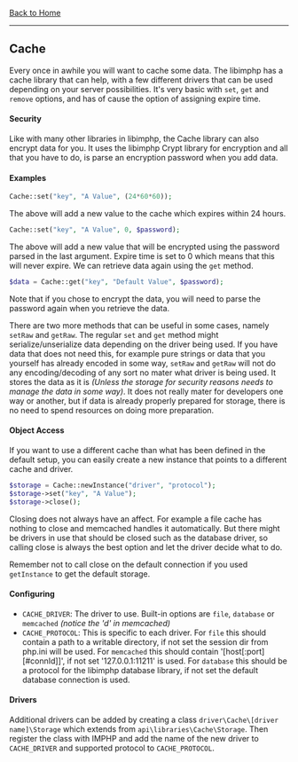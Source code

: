 [Back to Home](https://github.com/IMPHP/libimphp)

______________________________

## Cache

Every once in awhile you will want to cache some data. The libimphp has a cache library that can help, with a few different drivers that can be used depending on your server possibilities. It's very basic with `set`, `get` and `remove` options, and has of cause the option of assigning expire time.

#### Security

Like with many other libraries in libimphp, the Cache library can also encrypt data for you. It uses the libimphp Crypt library for encryption and all that you have to do, is parse an encryption password when you add data.

#### Examples

```php
Cache::set("key", "A Value", (24*60*60));
```
The above will add a new value to the cache which expires within 24 hours.
```php
Cache::set("key", "A Value", 0, $password);
```
The above will add a new value that will be encrypted using the password parsed in the last argument. Expire time is set to 0 which means that this will never expire. We can retrieve data again using the `get` method.
```php
$data = Cache::get("key", "Default Value", $password);
```
Note that if you chose to encrypt the data, you will need to parse the password again when you retrieve the data.

There are two more methods that can be useful in some cases, namely `setRaw` and `getRaw`. The regular `set` and `get` method might serialize/unserialize data depending on the driver being used. If you have data that does not need this, for example pure strings or data that you yourself has already encoded in some way, `setRaw` and `getRaw` will not do any encoding/decoding of any sort no mater what driver is being used. It stores the data as it is _(Unless the storage for security reasons needs to manage the data in some way)_. It does not really mater for developers one way or another, but if data is already properly prepared for storage, there is no need to spend resources on doing more preparation.

#### Object Access

If you want to use a different cache than what has been defined in the default setup, you can easily create a new instance that points to a different cache and driver.

```php
$storage = Cache::newInstance("driver", "protocol");
$storage->set("key", "A Value");
$storage->close();
```
Closing does not always have an affect. For example a file cache has nothing to close and memcached handles it automatically. But there might be drivers in use that should be closed such as the database driver, so calling close is always the best option and let the driver decide what to do.

Remember not to call close on the default connection if you used `getInstance` to get the default storage.

#### Configuring

* `CACHE_DRIVER`: The driver to use. Built-in options are `file`, `database` or `memcached` _(notice the 'd' in memcached)_
* `CACHE_PROTOCOL`: This is specific to each driver. For `file` this should contain a path to a writable directory, if not set the session dir from php.ini will be used. For `memcached` this should contain '[host[:port][#connId]]', if not set '127.0.0.1:11211' is used. For `database` this should be a protocol for the libimphp database library, if not set the default database connection is used.

#### Drivers

Additional drivers can be added by creating a class `driver\Cache\[driver name]\Storage` which extends from `api\libraries\Cache\Storage`. Then register the class with IMPHP and add the name of the new driver to `CACHE_DRIVER` and supported protocol to `CACHE_PROTOCOL`.
